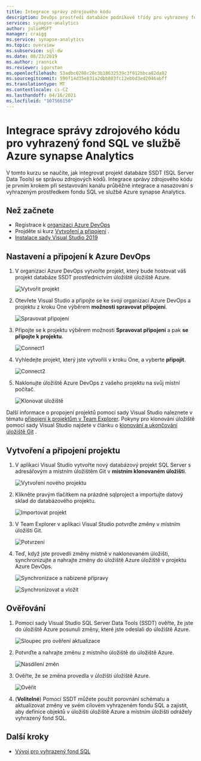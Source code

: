 ```yaml
---
title: Integrace správy zdrojového kódu
description: DevOps prostředí databáze podnikové třídy pro vyhrazený fond SQL s integrací nativní správy zdrojového kódu pomocí Azure Repos (Git a GitHub).
services: synapse-analytics
author: julieMSFT
manager: craigg
ms.service: synapse-analytics
ms.topic: overview
ms.subservice: sql-dw
ms.date: 08/23/2019
ms.author: jrasnick
ms.reviewer: igorstan
ms.openlocfilehash: 53adbc0288c28c3b18632539c3f812bbca82da92
ms.sourcegitcommit: 590f14d35e831a2dbb803fc12ebbd3ed2046abff
ms.translationtype: MT
ms.contentlocale: cs-CZ
ms.lasthandoff: 04/16/2021
ms.locfileid: "107566150"
---
```

# <a name="source-control-integration-for-dedicated-sql-pool-in-azure-synapse-analytics"></a>Integrace správy zdrojového kódu pro vyhrazený fond SQL ve službě Azure synapse Analytics

V tomto kurzu se naučíte, jak integrovat projekt databáze SSDT (SQL Server Data Tools) se správou zdrojových kódů.  Integrace správy zdrojového kódu je prvním krokem při sestavování kanálu průběžné integrace a nasazování s vyhrazeným prostředkem fondu SQL ve službě Azure synapse Analytics.

## <a name="before-you-begin"></a>Než začnete

- Registrace k [organizaci Azure DevOps](https://azure.microsoft.com/services/devops/)
- Projděte si kurz [Vytvoření a připojení](create-data-warehouse-portal.md) .
- [Instalace sady Visual Studio 2019](https://visualstudio.microsoft.com/vs/older-downloads/)

## <a name="set-up-and-connect-to-azure-devops"></a>Nastavení a připojení k Azure DevOps

1. V organizaci Azure DevOps vytvořte projekt, který bude hostovat váš projekt databáze SSDT prostřednictvím úložiště úložiště Azure.

   ![Vytvořit projekt](./media/sql-data-warehouse-source-control-integration/1-create-project-azure-devops.png "Vytvořit projekt")

2. Otevřete Visual Studio a připojte se ke svojí organizaci Azure DevOps a projektu z kroku One výběrem **možnosti spravovat připojení**.

   ![Spravovat připojení](./media/sql-data-warehouse-source-control-integration/2-manage-connections.png "Spravovat připojení")

3. Připojte se k projektu výběrem možnosti **Spravovat připojení** a pak **se připojte k projektu**.
 
    ![Connect1](./media/sql-data-warehouse-source-control-integration/3-connect-project.png "Připojit")


4. Vyhledejte projekt, který jste vytvořili v kroku One, a vyberte **připojit**.
 
    ![Connect2](./media/sql-data-warehouse-source-control-integration/3.5-connect.png "Připojit")


3. Naklonujte úložiště Azure DevOps z vašeho projektu na svůj místní počítač.

   ![Klonovat úložiště](./media/sql-data-warehouse-source-control-integration/4-clone-repo.png "Klonovat úložiště")

Další informace o propojení projektů pomocí sady Visual Studio naleznete v tématu [připojení k projektům v Team Explorer](/visualstudio/ide/connect-team-project?view=vs-2019&preserve-view=true). Pokyny pro klonování úložiště pomocí sady Visual Studio najdete v článku o [klonování a ukončování úložiště Git](/azure/devops/repos/git/clone?tabs=visual-studio) . 

## <a name="create-and-connect-your-project"></a>Vytvoření a připojení projektu

1. V aplikaci Visual Studio vytvořte nový databázový projekt SQL Server s adresářovým a místním úložištěm Git v **místním klonovaném úložišti**.

   ![Vytvoření nového projektu](./media/sql-data-warehouse-source-control-integration/5-create-new-project.png "Vytvoření nového projektu")  

2. Klikněte pravým tlačítkem na prázdné sqlproject a importujte datový sklad do databázového projektu.

   ![Importovat projekt](./media/sql-data-warehouse-source-control-integration/6-import-new-project.png "Importovat projekt")  

3. V Team Explorer v aplikaci Visual Studio potvrďte změny v místním úložišti Git.

   ![Potvrzení](./media/sql-data-warehouse-source-control-integration/6.5-commit-push-changes.png "Potvrzení")  

4. Teď, když jste provedli změny místně v naklonovaném úložišti, synchronizujte a nahrajte změny do úložiště Azure úložiště v projektu Azure DevOps.

   ![Synchronizace a nabízené přípravy](./media/sql-data-warehouse-source-control-integration/7-commit-push-changes.png "Synchronizace a nabízené přípravy")

   ![Synchronizovat a vložit](./media/sql-data-warehouse-source-control-integration/7.5-commit-push-changes.png "Synchronizovat a vložit")  

## <a name="validation"></a>Ověřování

1. Pomocí sady Visual Studio SQL Server Data Tools (SSDT) ověřte, že jste do úložiště Azure posunuli změny, které jste odeslali do úložiště Azure.

   ![Sloupec pro ověření aktualizace](./media/sql-data-warehouse-source-control-integration/8-validation-update-column.png "Sloupec pro ověření aktualizace")

2. Potvrďte a nahrajte změnu z místního úložiště do úložiště Azure.

   ![Nasdílení změn](./media/sql-data-warehouse-source-control-integration/9-push-column-change.png "Nasdílení změn")

3. Ověřte, že se změna provedla v úložišti úložiště Azure.

   ![Ověřit](./media/sql-data-warehouse-source-control-integration/10-verify-column-change-pushed.png "Ověření změn")

4. (**Volitelné**) Pomocí SSDT můžete použít porovnání schématu a aktualizovat změny ve svém cílovém vyhrazeném fondu SQL a zajistit, aby definice objektů v úložišti úložiště Azure a místním úložišti odrážely vyhrazený fond SQL.

## <a name="next-steps"></a>Další kroky

- [Vývoj pro vyhrazený fond SQL](sql-data-warehouse-overview-develop.md)